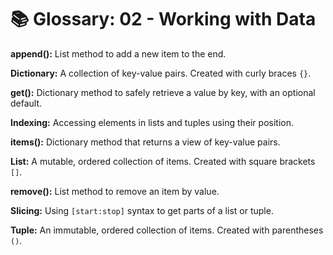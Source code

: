 #  📚 Glossary: 02 - Working with Data

**append():**
List method to add a new item to the end.

**Dictionary:**
A collection of key-value pairs. Created with curly braces `{}`.

**get():**
Dictionary method to safely retrieve a value by key, with an optional default.

**Indexing:**
Accessing elements in lists and tuples using their position.

**items():**
Dictionary method that returns a view of key-value pairs.

**List:**
A mutable, ordered collection of items. Created with square brackets `[]`.

**remove():**
List method to remove an item by value.

**Slicing:**
Using `[start:stop]` syntax to get parts of a list or tuple.

**Tuple:**
An immutable, ordered collection of items. Created with parentheses `()`.
